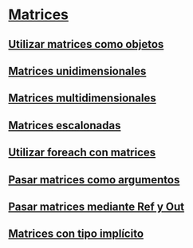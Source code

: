 # [Matrices](index.md)
## [Utilizar matrices como objetos](arrays-as-objects.md)
## [Matrices unidimensionales](single-dimensional-arrays.md)
## [Matrices multidimensionales](multidimensional-arrays.md)
## [Matrices escalonadas](jagged-arrays.md)
## [Utilizar foreach con matrices](using-foreach-with-arrays.md)
## [Pasar matrices como argumentos](passing-arrays-as-arguments.md)
## [Pasar matrices mediante Ref y Out](passing-arrays-using-ref-and-out.md)
## [Matrices con tipo implícito](implicitly-typed-arrays.md)
